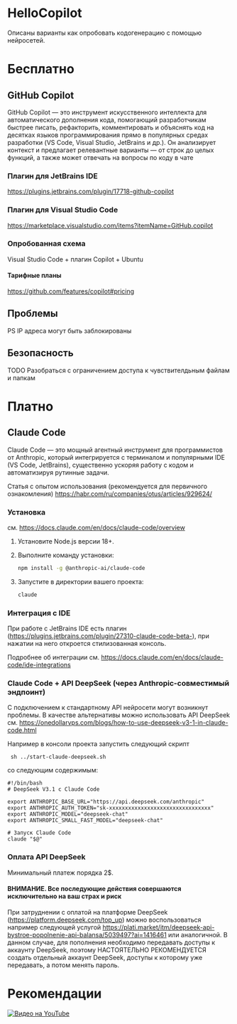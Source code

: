 # HelloCopilot
Описаны варианты как опробовать кодогенерацию с помощью нейросетей.

# Бесплатно

## GitHub Copilot

GitHub Copilot — это инструмент искусственного интеллекта для автоматического дополнения кода, помогающий разработчикам быстрее писать, рефакторить, комментировать и объяснять код на десятках языков программирования прямо в популярных средах разработки (VS Code, Visual Studio, JetBrains и др.). Он анализирует контекст и предлагает релевантные варианты — от строк до целых функций, а также может отвечать на вопросы по коду в чате

### Плагин для JetBrains IDE
https://plugins.jetbrains.com/plugin/17718-github-copilot


### Плагин для Visual Studio Code 
https://marketplace.visualstudio.com/items?itemName=GitHub.copilot

### Опробованная схема
Visual Studio Code + плагин Copilot + Ubuntu

#### Тарифные планы
https://github.com/features/copilot#pricing

## Проблемы
PS IP адреса могут быть заблокированы

## Безопасность
TODO Разобраться с ограничением доступа к чувствителдьным файлам и папкам

# Платно

## Claude Code
Claude Code — это мощный агентный инструмент для программистов от Anthropic, который интегрируется с терминалом и популярными IDE (VS Code, JetBrains), существенно ускоряя работу с кодом и автоматизируя рутинные задачи.

Статья с опытом использования (рекомендуется для первичного ознакомления)
https://habr.com/ru/companies/otus/articles/929624/

### Установка

см. https://docs.claude.com/en/docs/claude-code/overview

1. Установите Node.js версии 18+.

2. Выполните команду установки:

   ```bash
   npm install -g @anthropic-ai/claude-code
   ```

3. Запустите в директории вашего проекта:

    ```bash
    claude
    ```
### Интеграция с IDE
При работе с JetBrains IDE есть плагин (https://plugins.jetbrains.com/plugin/27310-claude-code-beta-), при нажатии на него откроется стилизованная консоль.

Подробнее об интеграции см. https://docs.claude.com/en/docs/claude-code/ide-integrations


### Claude Code + API DeepSeek (через Anthropic-совместимый эндпоинт)
С подключением к стандартному API нейросети могут возникнут проблемы.
В качестве альтернативы можно использовать API DeepSeek
см. https://onedollarvps.com/blogs/how-to-use-deepseek-v3-1-in-claude-code.html

Например в консоли проекта запустить следующий скрипт

     sh ../start-claude-deepseek.sh

со следующим содержимым:

    #!/bin/bash
    # DeepSeek V3.1 с Claude Code
    
    export ANTHROPIC_BASE_URL="https://api.deepseek.com/anthropic"
    export ANTHROPIC_AUTH_TOKEN="sk-xxxxxxxxxxxxxxxxxxxxxxxxxxxxxxxx"
    export ANTHROPIC_MODEL="deepseek-chat"
    export ANTHROPIC_SMALL_FAST_MODEL="deepseek-chat"
    
    # Запуск Claude Code
    claude "$@"

### Оплата API DeepSeek
Минимальный платеж порядка 2$.
#### ВНИМАНИЕ. Все последующие действия совершаются исключительно на ваш страх и риск

При затруднении с оплатой на платформе DeepSeek (https://platform.deepseek.com/top_up) можно воспользоваться например 
следующей услугой https://plati.market/itm/deepseek-api-bystroe-popolnenie-api-balansa/5039497?ai=1416461 или аналогичной.
В данном случае, для пополнения необходимо передавать доступы к аккаунту DeepSeek, поэтому НАСТОЯТЕЛЬНО РЕКОМЕНДУЕТСЯ создать отдельный 
аккаунт DeepSeek, доступы к которому уже передавать, а потом менять пароль.

# Рекомендации 
[![Видео на YouTube](https://img.youtube.com/vi/8tVAeYASYT0/0.jpg)](https://youtu.be/8tVAeYASYT0)
